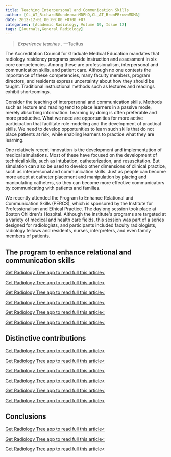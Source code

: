 ```yaml
---
title: Teaching Interpersonal and Communication Skills
author: [CL_AT_RichardBGundermanMDPhD,CL_AT_BronPBrownMDMA]
date: 2012-12-01 00:00:00 +0700 +07
categories: [Academic Radiology, Volume 19, Issue 12]
tags: [Journals,General Radiology]
---
```

> _Experience teaches_ . —Tacitus

The Accreditation Council for Graduate Medical Education mandates that radiology residency programs provide instruction and assessment in six core competencies. Among these are professionalism, interpersonal and communication skills, and patient care. Although no one contests the importance of these competencies, many faculty members, program directors, and residents express uncertainty about how they should be taught. Traditional instructional methods such as lectures and readings exhibit shortcomings.

Consider the teaching of interpersonal and communication skills. Methods such as lecture and reading tend to place learners in a passive mode, merely absorbing information. Learning by doing is often preferable and more productive. What we need are opportunities for more active participation that facilitate role modeling and the development of practical skills. We need to develop opportunities to learn such skills that do not place patients at risk, while enabling learners to practice what they are learning.

One relatively recent innovation is the development and implementation of medical simulations. Most of these have focused on the development of technical skills, such as intubation, catheterization, and resuscitation. But simulation can also be used to develop other dimensions of clinical practice, such as interpersonal and communication skills. Just as people can become more adept at catheter placement and manipulation by placing and manipulating catheters, so they can become more effective communicators by communicating with patients and families.

We recently attended the Program to Enhance Relational and Communication Skills (PERCS), which is sponsored by the Institute for Professionalism and Ethical Practice. The daylong session took place at Boston Children's Hospital. Although the institute's programs are targeted at a variety of medical and health care fields, this session was part of a series designed for radiologists, and participants included faculty radiologists, radiology fellows and residents, nurses, interpreters, and even family members of patients.

## The program to enhance relational and communication skills

[Get Radiology Tree app to read full this article<](https://clinicalpub.com/app)

[Get Radiology Tree app to read full this article<](https://clinicalpub.com/app)

[Get Radiology Tree app to read full this article<](https://clinicalpub.com/app)

[Get Radiology Tree app to read full this article<](https://clinicalpub.com/app)

[Get Radiology Tree app to read full this article<](https://clinicalpub.com/app)

[Get Radiology Tree app to read full this article<](https://clinicalpub.com/app)

## Distinctive contributions

[Get Radiology Tree app to read full this article<](https://clinicalpub.com/app)

[Get Radiology Tree app to read full this article<](https://clinicalpub.com/app)

[Get Radiology Tree app to read full this article<](https://clinicalpub.com/app)

[Get Radiology Tree app to read full this article<](https://clinicalpub.com/app)

[Get Radiology Tree app to read full this article<](https://clinicalpub.com/app)

[Get Radiology Tree app to read full this article<](https://clinicalpub.com/app)

## Conclusions

[Get Radiology Tree app to read full this article<](https://clinicalpub.com/app)

[Get Radiology Tree app to read full this article<](https://clinicalpub.com/app)

[Get Radiology Tree app to read full this article<](https://clinicalpub.com/app)